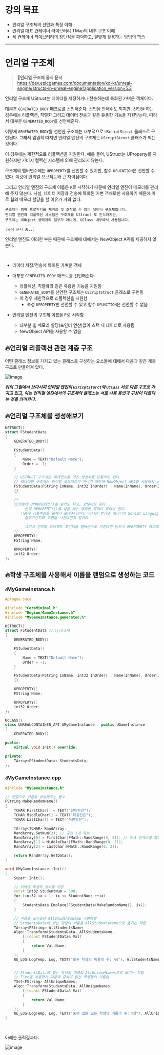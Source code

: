 # 강의 목표
* 언리얼 구조체의 선언과 특징 이해
* 언리얼 대표 컨테이너 라이브러리 TMap의 내부 구조 이해
* 세 컨테이너 라이브러리의 장단점을 파악하고, 알맞게 활용하는 방법의 학습

---

# 언리얼 구조체
> **📌언리얼 구조체 공식 문서** <br>
> https://dev.epicgames.com/documentation/ko-kr/unreal-engine/structs-in-unreal-engine?application_version=5.3

언리얼 구조체 UStruct는 데이터를 저장하거나 전송하는데 특화된 가벼운 객체이다.

대부분 `GENERATED_BODY` 매크로를 선언해준다. 선언을 안해줘도 되지만, 선언을 하는 경우에는 리플렉션, 직렬화 그리고 데이터 전송과 같은
유용한 기능을 지원받는다. 따라서 대부분 `GENERATED_BODY`를 선언해준다.

이렇게 `GENERATED_BODY`를 선언한 구조체는 내부적으로 `UScriptStruct` 클래스로 구현된다.
그래서 엄밀히 따지면 언리얼 엔진의 구조체는 `UScriptStruct` 클래스가 되는 것이다.

이 경우에는 제한적으로 리플렉션을 지원한다. 예를 들어, UStruct는 UProperty를 지원하지만 가비지 컬렉션 시스템에 의해 관리되지 않는다.

구조체의 멤버변수에는 `UPROPERTY`를 선언할 수 있지만,
함수 `UFUCNTION`은 선언할 수 없다. 이것이 언리얼 오브젝트와 큰 차이점이다.

그리고 언리얼 엔진의 구조체 이름은 `F`로 시작하기 때문에 언리얼 엔진이 메모리를 관리해 주지 않는다.
사실, 데이터 저장과 전송에 특화된 가변 객체로만 사용하기 때문에 따로 힙의 메모리 할당을 할 이유가 거의 없다.

```
구조체는 멤버 프로퍼티를 체계화 및 조작할 수 있는 데이터 구조체입니다.
언리얼 엔진의 리플렉션 시스템은 구조체를 UStruct 로 인식하지만,
구조체는 UObject 생태계의 일부가 아니며, UClass 내부에서 사용됩니다.

(공식 문서 중..)
```

언리얼 엔진도 이러한 부분 때문에 구조체에 대해서는 NewObject API를 제공하지 않는다.

<br>

* 데이터 저장/전송에 특화된 가벼운 객체
  
* 대부분 `GENERATED_BODY` 매크로를 선언해준다.
  * 리플렉션, 직렬화와 같은 유용한 기능을 지원함
  * `GENERATED_BODY`를 선언한 구조체는 `UScriptStruct` 클래스로 구현됨
  * 이 경우 제한적으로 리플렉션을 지원함
    * 속성 `UPROPERTY`만 선언할 수 있고 함수 `UFUNCTION`은 선언할 수 없음
* 언리얼 엔진의 구조체 이름을 F로 시작함
  * 대부분 힙 메모리 할당(포인터 연산)없이 스택 내 데이터로 사용됨
  * NewObject API를 사용할 수 없음
 
## 🔥언리얼 리플렉션 관련 계층 구조
어떤 클래스 정보를 가지고 있는 클래스를 구성하는 요소들에 대해서 다음과 같은 계층구조로 만들어져 있다.

![image](https://github.com/SunFlower2819/Today-I-learned/assets/130738283/a65c259f-90f4-45a5-a7b2-43788f8569e9)

***위의 그림에서 보다시피 언리얼 엔진의 `USricptSturct`와 `UClass` 서로 다른 구조로 가지고 있고, 이는 언리얼 엔진에서의
구조체와 클래스는 서로 사용 용법과 구성이 다르다는 것을 의미한다.***

## 🔥언리얼 구조체를 생성해보기
```cpp
USTRUCT()
struct FStudentData
{
	GENERATED_BODY()

	FStudentData()
	{
		Name = TEXT("Default Name");
		Order = -1;
	}

	// USTRUCT 구조체는 매개변수를 가진 생성자를 만들어도 된다.
	// 왜냐하면 구조체는 언리얼 오브젝트가 아니기 때문에 NewObject API를 사용해서 생성될 일이 없기 때문이다.
	FStudentData(FString InName, int32 InOrder) : Name(InName), Order(InOrder)
	{}

	/*
	🎈🎈이렇게 UPROPERTY()를 넣어도 되고, 안넣어도 된다.
	     만약 UPROPERTY()를 넣을 때는 명확한 목적이 있어야 한다.
       나중에 리플렉션을 통해서 보여준다던지, 아니면 언리얼 에디터의 Script Language인
	     블루프린트와 호환을 시킨다던지 말이다.

	     그리고 언리얼 오브젝트 포인터를 멤버변수로 가진다면 반드시 UPRPOERTY 매크로를 넣어줘야 한다.
	*/
	UPROPERTY()
	FString Name;

	UPROPERTY()
	int32 Order;
};
```

## 🔥학생 구조체를 사용해서 이름을 랜덤으로 생성하는 코드
### 💧MyGameInstance.h
```cpp
#pragma once

#include "CoreMinimal.h"
#include "Engine/GameInstance.h"
#include "MyGameInstance.generated.h"

USTRUCT() 
struct FStudentData // 🎈🎈구조체
{
	GENERATED_BODY()

	FStudentData()
	{
		Name = TEXT("Default Name");
		Order = -1;
	}

	FStudentData(FString InName, int32 InOrder) : Name(InName), Order(InOrder)
	{}

	UPROPERTY()
	FString Name;

	UPROPERTY()
	int32 Order;
};

UCLASS()
class UNREALCONTAINER_API UMyGameInstance : public UGameInstance
{
	GENERATED_BODY()

public:
	virtual void Init() override;

private:
	TArray<FStudentData> StudentsData;
};

```

### 💧MyGameInstance.cpp
```cpp
#include "MyGameInstance.h"

// 랜덤으로 이름을 생성해주는 함수
FString MakeRandomName()
{
	TCHAR FirstChar[] = TEXT("선이박김");
	TCHAR MiddleChar[] = TEXT("태홍진은");
	TCHAR LastChar[] = TEXT("욱빈영찬");

	TArray<TCHAR> RandArray;
	RandArray.SetNum(3); // 공간 3개 확보
	RandArray[0] = FirstChar[FMath::RandRange(0, 3)]; // 0~3 인덱스를 뽑아내기
	RandArray[1] = MiddleChar[FMath::RandRange(0, 3)];
	RandArray[2] = LastChar[FMath::RandRange(0, 3)];

	return RandArray.GetData();
}

void UMyGameInstance::Init()
{
	Super::Init();

	// 300명 학생의 정보를 저장
	const int32 StudentNum = 300;
	for (int32 ix = 1; ix <= StudentNum; ++ix)
	{
		StudentsData.Emplace(FStudentData(MakeRandomName(), ix));
	}

	// 이름을 모아놓은 AllStudentsName 가변배열
	// StudentsData에 있는 학생의 이름을 AllStudentsName으로 옮기는 작업
	TArray<FString> AllStudentsName;
	Algo::Transform(StudentsData, AllStudentsName,
		[](const FStudentData& Val)
		{
			return Val.Name;
		}
	);
	UE_LOG(LogTemp, Log, TEXT("모든 학생의 이름의 수: %d"), AllStudentsName.Num());


	// StudentsData에 있는 학생의 이름을 AllUniqueNames으로 옮기는 작업
	// TSet을 사용했기 때문에 중복이 없는 학생들의 이름임
	TSet<FString> AllUniqueNames;
	Algo::Transform(StudentsData, AllUniqueNames,
		[](const FStudentData& Val)
		{
			return Val.Name;
		}
	);
	UE_LOG(LogTemp, Log, TEXT("중복 없는 모든 학생의 이름의 수: %d"), AllUniqueNames.Num());
}

```

<br>

아래는 출력결과다.

![image](https://github.com/SunFlower2819/Today-I-learned/assets/130738283/ca71a999-a98b-47be-bfa0-aab231287fe1)






























